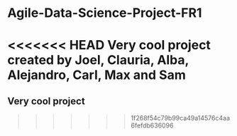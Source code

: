 # Agile-Data-Science-Project-FR1
<<<<<<< HEAD
Very cool project created by Joel, Clauria, Alba, Alejandro, Carl, Max and Sam
=======
## Very cool project 
>>>>>>> 1f268f54c79b99ca49a14576c4aa6fefdb636096
